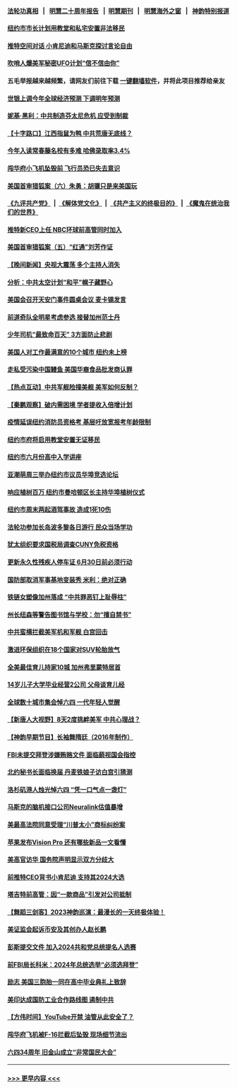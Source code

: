 #### [法轮功真相](https://github.com/gfw-breaker/truth/blob/master/README.md?t=0) &nbsp;&nbsp;|&nbsp;&nbsp; [明慧二十周年报告](https://github.com/gfw-breaker/mh-reports/blob/master/README.md?t=0) &nbsp;&nbsp;|&nbsp;&nbsp;[明慧期刊](https://github.com/gfw-breaker/mh-qikan) &nbsp;&nbsp;|&nbsp;&nbsp; [明慧海外之窗](https://github.com/gfw-breaker/mh-news/blob/master/README.md?t=0) &nbsp;&nbsp;|&nbsp;&nbsp; [神韵特别报道](https://github.com/gfw-breaker/mh-news/blob/master/shenyun.md?t=0)
#### [纽约市市长计划用教堂和私宅安置非法移民](../pages/nsc412/n14011174.md?t=06070343) 
#### [推特空间对话 小肯尼迪和马斯克探讨言论自由](../pages/nsc412/n14011163.md?t=06070343) 
#### [吹哨人爆美军秘密UFO计划“信不信由你”](../pages/nsc412/n14011155.md?t=06070343) 
#### 五毛举报越来越频繁，请网友们前往下载 [一键翻墙软件](https://github.com/gfw-breaker/ssr-accounts)，并将此项目推荐给亲友
#### [世银上调今年全球经济预测 下调明年预测](../pages/nsc412/n14011150.md?t=06070343) 
#### [妮基‧黑利：中共制造芬太尼危机 应受到制裁](../pages/nsc412/n14011167.md?t=06070343) 
#### [【十字路口】江西指鼠为鸭 中共荒唐无底线？](../pages/nsc412/n14011078.md?t=06070343) 
#### [今年入读常春藤名校有多难 哈佛录取率3.4%](../pages/nsc412/n14010686.md?t=06070343) 
#### [闯华府小飞机坠毁前 飞行员恐已失去意识](../pages/nsc412/n14011151.md?t=06070343) 
#### [美国首审猎狐案（六）朱勇：胡骥只是来美国玩](../pages/nsc412/n14010808.md?t=06070343) 
#### [《九评共产党》](https://github.com/begood0513/9ping.md/blob/master/README.md) &nbsp;|&nbsp; [《解体党文化》](../../../../jtdwh.md/blob/master/README.md)  &nbsp;|&nbsp; [《共产主义的终极目的》](../../../../gczydzjmd.md/blob/master/README.md) &nbsp;|&nbsp; [《魔鬼在统治我们的世界》](../../../../mgztzwmdsj.md/blob/master/README.md) 
#### [推特新CEO上任 NBC环球前高管同时加入](../pages/nsc412/n14011020.md?t=06070343) 
#### [美国首审猎狐案（五）“红通”刘芳作证](../pages/nsc412/n14010814.md?t=06070343) 
#### [【晚间新闻】央视大震荡 多个主持人消失](../pages/nsc412/n14010916.md?t=06070343) 
#### [分析：中共太空计划“和平”幌子藏野心](../pages/nsc412/n14009986.md?t=06070343) 
#### [美国会召开天安门事件圆桌会议 麦卡锡发言](../pages/nsc412/n14010697.md?t=06070343) 
#### [前道奇队全明星考虑参选 接替加州范士丹](../pages/nsc412/n14010846.md?t=06070343) 
#### [少年司机“最致命百天” 3方面防止悲剧](../pages/nsc412/n14010837.md?t=06070343) 
#### [美国人对工作最满意的10个城市 纽约未上榜](../pages/nsc412/n14010673.md?t=06070343) 
#### [走私受污染中国鳗鱼 美国华裔食品批发商认罪](../pages/nsc412/n14010827.md?t=06070343) 
#### [【热点互动】中共军舰险撞美舰 美军如何反制？](../pages/nsc412/n14010627.md?t=06070343) 
#### [【秦鹏观察】破内需困境 学者提收入倍增计划](../pages/nsc412/n14010741.md?t=06070343) 
#### [疫情延误纽约消防员资格考 基层吁放宽报考年龄限制](../pages/nsc412/n14010760.md?t=06070343) 
#### [纽约市府将启用教堂安置无证移民](../pages/nsc412/n14010765.md?t=06070343) 
#### [纽约市六月份高中入学讲座](../pages/nsc412/n14010758.md?t=06070343) 
#### [亚潮萌周三举办纽约市议员华埠竞选论坛](../pages/nsc412/n14010790.md?t=06070343) 
#### [响应植树百万 纽约市曼哈顿区长主持华埠植树仪式](../pages/nsc412/n14010817.md?t=06070343) 
#### [纽约市周末两起酒驾事故 造成1死10伤](../pages/nsc412/n14010759.md?t=06070343) 
#### [法轮功参加长岛波多黎各日游行 民众当场学功](../pages/nsc412/n14010810.md?t=06070343) 
#### [犹太组织要求国税局调查CUNY免税资格](../pages/nsc412/n14010816.md?t=06070343) 
#### [更新永久性残疾人停车证 6月30日前必须行动](../pages/nsc412/n14010824.md?t=06070343) 
#### [国防部取消军事基地变装秀 米利：绝对正确](../pages/nsc412/n14010682.md?t=06070343) 
#### [铁链女塑像加州落成 “中共罪恶钉上耻辱柱”](../pages/nsc412/n14010737.md?t=06070343) 
#### [州长纽森等警告图书馆与学校：勿“擅自禁书”](../pages/nsc412/n14010678.md?t=06070343) 
#### [中共蛮横拦截美军机和军舰 白宫回击](../pages/nsc412/n14010602.md?t=06070343) 
#### [激进环保组织在18个国家对SUV轮胎放气](../pages/nsc412/n14010621.md?t=06070343) 
#### [全美最佳育儿持家10城 加州弗里蒙特居首](../pages/nsc412/n14010672.md?t=06070343) 
#### [14岁儿子大学毕业经营2公司 父母谈育儿经](../pages/nsc412/n14010643.md?t=06070343) 
#### [全球数十城市集会悼六四 一代年轻人觉醒](../pages/nsc412/n14010437.md?t=06070343) 
#### [【新唐人大视野】8天2度挑衅美军 中共心理战？](../pages/nsc412/n14010620.md?t=06070343) 
#### [【神韵早期节目】长袖舞隋廷（2016年制作）](../pages/nsc412/n14010546.md?t=06070343) 
#### [FBI未提交拜登涉嫌贿赂文件 面临藐视国会指控](../pages/nsc412/n14010595.md?t=06070343) 
#### [北约秘书长面临换届 丹麦铁娘子访白宫引猜测](../pages/nsc412/n14010564.md?t=06070343) 
#### [洛杉矶港人烛光悼六四 “凭一口气点一盏灯”](../pages/nsc412/n14010600.md?t=06070343) 
#### [马斯克的脑机接口公司Neuralink估值暴增](../pages/nsc412/n14010581.md?t=06070343) 
#### [美最高法院同意受理“川普太小”商标纠纷案](../pages/nsc412/n14010013.md?t=06070343) 
#### [苹果发布Vision Pro 还有哪些新品一文看懂](../pages/nsc412/n14010535.md?t=06070343) 
#### [美高官访华 国务院声明显示双方分歧大](../pages/nsc412/n14010569.md?t=06070343) 
#### [前推特CEO背书小肯尼迪 支持其2024大选](../pages/nsc412/n14010519.md?t=06070343) 
#### [塔吉特前高管：因“一款商品”引发对公司抵制](../pages/nsc412/n14010514.md?t=06070343) 
#### [【舞蹈三剑客】2023神韵巡演：最漫长的一天终极体验！](../pages/nsc412/n14010566.md?t=06070343) 
#### [美证监会起诉币安及其创办人赵长鹏](../pages/nsc412/n14010534.md?t=06070343) 
#### [彭斯提交文件 加入2024共和党总统提名人选赛](../pages/nsc412/n14010522.md?t=06070343) 
#### [前FBI局长科米：2024年总统选举“必须选拜登”](../pages/nsc412/n14010492.md?t=06070343) 
#### [励志 美国三胞胎一同在高中毕业典礼上致辞](../pages/nsc412/n14010218.md?t=06070343) 
#### [美印达成国防工业合作路线图 遏制中共](../pages/nsc412/n14010470.md?t=06070343) 
#### [【方伟时间】YouTube开禁 油管从此安全了？](../pages/nsc412/n14010487.md?t=06070343) 
#### [闯华府飞机被F-16拦截后坠毁 现场细节流出](../pages/nsc412/n14010481.md?t=06070343) 
#### [六四34周年 旧金山成立“非常国民大会”](../pages/nsc412/n14010140.md?t=06070343) 

----
#### [ >>> 更早内容 <<< ](../indexes/nsc412-earlier.md)
